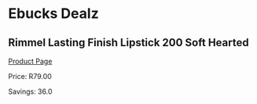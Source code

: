 
# Ebucks Dealz
## Rimmel Lasting Finish Lipstick 200 Soft Hearted
[Product Page](https://www.ebucks.com/web/shop/productSelected.do?prodId=985856795&catId=1158500262)

Price: R79.00

Savings: 36.0


	